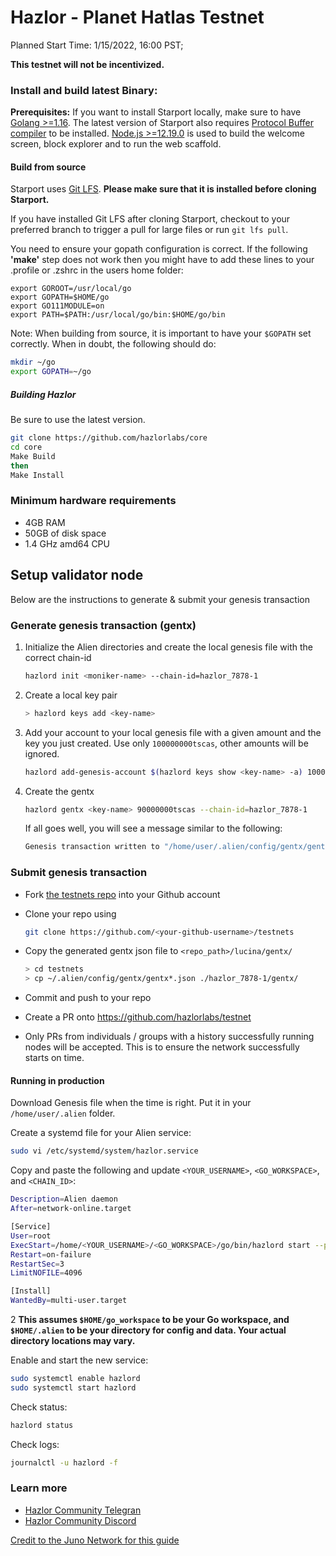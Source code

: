# Hazlor - Planet Hatlas Testnet 


Planned Start Time: 1/15/2022, 16:00 PST;

**This testnet will not be incentivized.**



### Install and build latest Binary:

**Prerequisites:** If you want to install Starport locally, make sure to have [Golang >=1.16](https://golang.org/). The latest version of Starport also requires [Protocol Buffer compiler](https://grpc.io/docs/protoc-installation/) to be installed. [Node.js >=12.19.0](https://nodejs.org/) is used to build the welcome screen, block explorer and to run the web scaffold.

#### Build from source

Starport uses [Git LFS](https://git-lfs.github.com/). **Please make sure that it is installed before cloning Starport.**

If you have installed Git LFS after cloning Starport, checkout to your preferred branch to trigger a pull for large files or run `git lfs pull`.

You need to ensure your gopath configuration is correct. If the following **'make'** step does not work then you might have to add these lines to your .profile or .zshrc in the users home folder:

```
export GOROOT=/usr/local/go
export GOPATH=$HOME/go
export GO111MODULE=on
export PATH=$PATH:/usr/local/go/bin:$HOME/go/bin
```


Note: When building from source, it is important to have your `$GOPATH` set correctly. When in doubt, the following should do:

```sh
mkdir ~/go
export GOPATH=~/go
```

##### Building Hazlor

Be sure to use the latest version.

```sh
git clone https://github.com/hazlorlabs/core
cd core
Make Build
then
Make Install
```

### Minimum hardware requirements

- 4GB RAM
- 50GB of disk space
- 1.4 GHz amd64 CPU


## Setup validator node

Below are the instructions to generate & submit your genesis transaction

### Generate genesis transaction (gentx)

1. Initialize the Alien directories and create the local genesis file with the correct
   chain-id

   ```bash
   hazlord init <moniker-name> --chain-id=hazlor_7878-1
   ```

2. Create a local key pair

   ```sh
   > hazlord keys add <key-name>
   ```

3. Add your account to your local genesis file with a given amount and the key you
   just created. Use only `100000000tscas`, other amounts will be ignored.

   ```bash
   hazlord add-genesis-account $(hazlord keys show <key-name> -a) 100000000tscas
   ```

4. Create the gentx

   ```bash
   hazlord gentx <key-name> 90000000tscas --chain-id=hazlor_7878-1
   ```

   If all goes well, you will see a message similar to the following:

   ```bash
   Genesis transaction written to "/home/user/.alien/config/gentx/gentx-******.json"
   ```

### Submit genesis transaction

- Fork [the testnets repo](https://github.com/hazlorlabs/testnet) into your Github account

- Clone your repo using

  ```bash
  git clone https://github.com/<your-github-username>/testnets
  ```

- Copy the generated gentx json file to `<repo_path>/lucina/gentx/`

  ```sh
  > cd testnets
  > cp ~/.alien/config/gentx/gentx*.json ./hazlor_7878-1/gentx/
  ```

- Commit and push to your repo
- Create a PR onto https://github.com/hazlorlabs/testnet
- Only PRs from individuals / groups with a history successfully running nodes will be accepted. This is to ensure the network successfully starts on time.

#### Running in production

Download Genesis file when the time is right. Put it in your `/home/user/.alien` folder.

Create a systemd file for your Alien service:

```sh
sudo vi /etc/systemd/system/hazlor.service
```

Copy and paste the following and update `<YOUR_USERNAME>`, `<GO_WORKSPACE>`, and `<CHAIN_ID>`:

```sh
Description=Alien daemon
After=network-online.target

[Service]
User=root
ExecStart=/home/<YOUR_USERNAME>/<GO_WORKSPACE>/go/bin/hazlord start --p2p.laddr tcp://0.0.0.0:26656 --home /home/<YOUR_USERNAME>/.alien
Restart=on-failure
RestartSec=3
LimitNOFILE=4096

[Install]
WantedBy=multi-user.target
```

2
**This assumes `$HOME/go_workspace` to be your Go workspace, and `$HOME/.alien` to be your directory for config and data. Your actual directory locations may vary.**

Enable and start the new service:

```sh
sudo systemctl enable hazlord
sudo systemctl start hazlord
```

Check status:

```sh
hazlord status
```

Check logs:

```sh
journalctl -u hazlord -f
```

### Learn more


- [Hazlor Community Telegran](https://t.me/hazlorlabs)
- [Hazlor Community Discord](https://discord.gg/X6ZjdB4BEJ)


[Credit to the Juno Network for this guide](https://github.com/CosmosContracts/testnets) 
